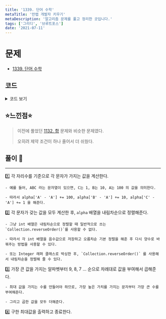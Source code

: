 ```yaml
---
title: '1339. 단어 수학'
metaTitle: '만렙 개발자 키우기'
metaDescription: '알고리즘 문제를 풀고 정리한 곳입니다.'
tags: ['그리디', '브루트포스']
date: '2021-07-11'
---
```


# 문제
- [1339. 단어 수학](https://www.acmicpc.net/problem/1339)

## 코드

<details><summary> 코드 보기 </summary>

``` java
import java.io.BufferedReader;
import java.io.IOException;
import java.io.InputStreamReader;
import java.util.Arrays;
import java.util.Collections;

public class Q1339 {
    static int n;
    static String words[];
    public static void main(String[] args) throws IOException {
        init();
        solution();
    }

    private static void solution() {
        int alpha[] = new int[26];
        for (int i = 0; i < n; i++) {
            char word[] = words[i].toCharArray();
            for (int j = word.length - 1, pos = 1; j >= 0; --j, pos *= 10) {
                alpha[word[j] - 'A'] += pos;
            }
        }
        //Arrays.sort(alpha);
        Integer[] integers = Arrays.stream(alpha).boxed().toArray(Integer[]::new);
        Arrays.sort(integers, Collections.reverseOrder());
        int count = 9, sum = 0;
        for (Integer value : integers) {
            if(value == 0) break;
            sum += count-- * value;
        }
        System.out.println(sum);
    }

    private static void init() throws IOException {
        BufferedReader br = new BufferedReader(new InputStreamReader(System.in));
        n = Integer.parseInt(br.readLine());
        words = new String[n];
        for (int i = 0; i < n; i++) {
            words[i] = br.readLine();
        }
    }
}
```
</details>

## ⭐️느낀점⭐️
> 이전에 풀었던 [1132. 합](https://www.acmicpc.net/problem/1132) 문제와 비슷한 문제였다.
> 
> 오히려 제약 조건이 하나 줄어서 더 쉬웠다.


## 풀이 📣
<hr/>

1️⃣ 각 자리수를 기준으로 각 문자가 가지는 값을 계산한다. 

    - 예를 들어, ABC 라는 문자열이 있으면, C는 1, B는 10, A는 100 의 값을 의미한다.

    - 따라서 alpha['A' - 'A'] += 100, alpha['B' - 'A'] += 10, alpha['C' - 'A'] += 1 을 해준다. 


2️⃣ 각 문자가 갖는 값을 모두 계산한 후, `alpha` 배열을 내림차순으로 정렬해준다.

    - 그냥 int 배열은 내림차순으로 정렬할 때 일반적으로 쓰는 `Collection.reverseOrder()`를 사용할 수 없다.

    - 따라서 각 int 배열을 음수값으로 저장하고 오름차순 기본 정렬을 해준 후 다시 양수로 바꿔주는 방법을 사용할 수 있다.

    - 또는 Integer 래퍼 클래스로 박싱한 후, `Collection.reverseOrder()` 를 사용해서 내림차순을 정렬해 줄 수 있다.


3️⃣ 가장 큰 값을 가지는 알파벳부터 9, 8, 7 ... 순으로 차례대로 값을 부여해서 곱해준다.

    - 최대 값을 가지는 수를 만들어야 하므로, 가장 높은 가치를 가지는 문자부터 가장 큰 수를 부여해준다.

    - 그리고 곱한 값을 모두 더해준다.


4️⃣ 구한 최대값을 출력하고 종료한다.
